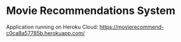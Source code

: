# Movie Recommendations System

Application running on Heroku Cloud: https://movierecommend-c0ca8a57785b.herokuapp.com/
